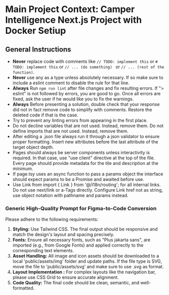 # Main Project Context: Camper Intelligence Next.js Project with Docker Setiup

## General Instructions
- **Never** replace code with comments like `// TODO: implement this` or `# TODO: implement this` or `// ... (do something) ` or `// ... (rest of the function)`.
- **Never** use any as a type unless absolutely necessary. If so make sure to include a eslint comment to disable the rule for that line.
- **Always** Run `npm run lint` after file changes and fix resulting errors. If "> eslint" is not followed by errors, you are good to go. Once all errors are fixed, ask the user if he would like you to fix the warnings.
- **Always** Before presenting a solution, double check that your response did not in fact remove code to simplify with comments. Restore the deleted code if that is the case.
- Try to prevent any linting errors from appearing in the first place.
- Do not decline variables that are not used. Instead, remove them. Do not define imports that are not used. Instead, remove them.
- After editing a .json file always run it through a json validator to ensure proper formatting. Insert new attributes before the last attribute of the target object depth.
- Pages should always be server components unless interactivity is required. In that case, use "use client" directive at the top of the file. Every page should provide metadata for the tile and description at the minimum.
- If page.tsy uses an async function to pass a params object the interface should expect params to be a Promise and awaited before use.
- Use Link from import { Link } from '@/i18n/routing'; for all internal links. Do not use next/link or a-Tags directly. Configure Link href not as string, use object notation with pathname and params instead. 

### Generic High-Quality Prompt for Figma-to-Code Conversion
Please adhere to the following requirements:
1.  **Styling:** Use Tailwind CSS. The final output should be responsive and match the design's layout and spacing precisely.
2.  **Fonts:** Ensure all necessary fonts, such as "Plus jakarta sans", are imported (e.g., from Google Fonts) and applied correctly to the corresponding text elements.
3.  **Asset Handling:** All image and icon assets should be downloaded to a local 'public/assets/img' folder and update paths. If the file type is SVG, move the file to 'public/assets/svg' and make sure to use .svg as format.
4.  **Layout Implementation :** For complex layouts like the navigation bar, please use CSS Grid to ensure accurate alignment.
5.  **Code Quality:** The final code should be clean, semantic, and well-formatted.